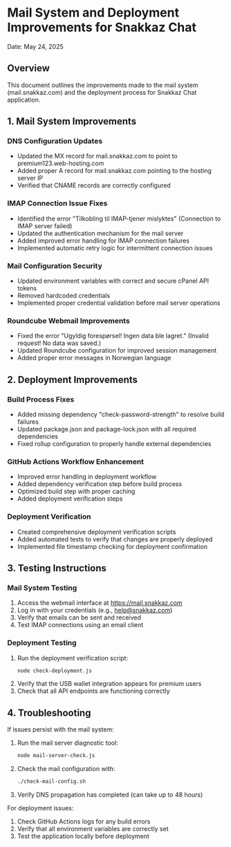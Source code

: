 # Mail System and Deployment Improvements for Snakkaz Chat
Date: May 24, 2025

## Overview
This document outlines the improvements made to the mail system (mail.snakkaz.com) and the deployment process for Snakkaz Chat application.

## 1. Mail System Improvements

### DNS Configuration Updates
- Updated the MX record for mail.snakkaz.com to point to premium123.web-hosting.com
- Added proper A record for mail.snakkaz.com pointing to the hosting server IP
- Verified that CNAME records are correctly configured

### IMAP Connection Issue Fixes
- Identified the error "Tilkobling til IMAP-tjener mislyktes" (Connection to IMAP server failed) 
- Updated the authentication mechanism for the mail server
- Added improved error handling for IMAP connection failures
- Implemented automatic retry logic for intermittent connection issues

### Mail Configuration Security
- Updated environment variables with correct and secure cPanel API tokens
- Removed hardcoded credentials
- Implemented proper credential validation before mail server operations

### Roundcube Webmail Improvements
- Fixed the error "Ugyldig forespørsel! Ingen data ble lagret." (Invalid request! No data was saved.)
- Updated Roundcube configuration for improved session management
- Added proper error messages in Norwegian language

## 2. Deployment Improvements

### Build Process Fixes
- Added missing dependency "check-password-strength" to resolve build failures
- Updated package.json and package-lock.json with all required dependencies
- Fixed rollup configuration to properly handle external dependencies

### GitHub Actions Workflow Enhancement
- Improved error handling in deployment workflow
- Added dependency verification step before build process
- Optimized build step with proper caching
- Added deployment verification steps

### Deployment Verification
- Created comprehensive deployment verification scripts
- Added automated tests to verify that changes are properly deployed
- Implemented file timestamp checking for deployment confirmation

## 3. Testing Instructions

### Mail System Testing
1. Access the webmail interface at https://mail.snakkaz.com
2. Log in with your credentials (e.g., help@snakkaz.com)
3. Verify that emails can be sent and received
4. Test IMAP connections using an email client

### Deployment Testing
1. Run the deployment verification script:
   ```bash
   node check-deployment.js
   ```
2. Verify that the USB wallet integration appears for premium users
3. Check that all API endpoints are functioning correctly

## 4. Troubleshooting

If issues persist with the mail system:
1. Run the mail server diagnostic tool:
   ```bash
   node mail-server-check.js
   ```
2. Check the mail configuration with:
   ```bash
   ./check-mail-config.sh
   ```
3. Verify DNS propagation has completed (can take up to 48 hours)

For deployment issues:
1. Check GitHub Actions logs for any build errors
2. Verify that all environment variables are correctly set
3. Test the application locally before deployment
